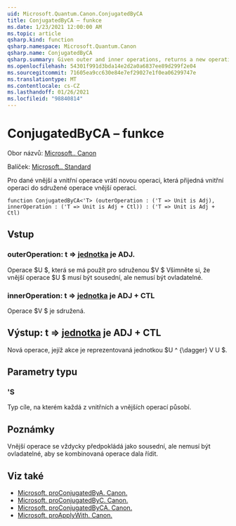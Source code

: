 ```yaml
---
uid: Microsoft.Quantum.Canon.ConjugatedByCA
title: ConjugatedByCA – funkce
ms.date: 1/23/2021 12:00:00 AM
ms.topic: article
qsharp.kind: function
qsharp.namespace: Microsoft.Quantum.Canon
qsharp.name: ConjugatedByCA
qsharp.summary: Given outer and inner operations, returns a new operation that conjugates the inner operation by the outer operation.
ms.openlocfilehash: 54301f991d3bda14e2d2a0a6837ee89d299f2e04
ms.sourcegitcommit: 71605ea9cc630e84e7ef29027e1f0ea06299747e
ms.translationtype: MT
ms.contentlocale: cs-CZ
ms.lasthandoff: 01/26/2021
ms.locfileid: "98840814"
---
```

# <a name="conjugatedbyca-function"></a>ConjugatedByCA – funkce

Obor názvů: [Microsoft.. Canon](xref:Microsoft.Quantum.Canon)

Balíček: [Microsoft.. Standard](https://nuget.org/packages/Microsoft.Quantum.Standard)


Pro dané vnější a vnitřní operace vrátí novou operaci, která přijedná vnitřní operaci do sdružené operace vnější operací.

```qsharp
function ConjugatedByCA<'T> (outerOperation : ('T => Unit is Adj), innerOperation : ('T => Unit is Adj + Ctl)) : ('T => Unit is Adj + Ctl)
```


## <a name="input"></a>Vstup

### <a name="outeroperation--t--unit--is-adj"></a>outerOperation: t => [jednotka](xref:microsoft.quantum.lang-ref.unit)  je ADJ.

Operace $U $, která se má použít pro sdruženou $V $ Všimněte si, že vnější operace $U $ musí být sousední, ale nemusí být ovladatelné.


### <a name="inneroperation--t--unit--is-adj--ctl"></a>innerOperation: t => [jednotka](xref:microsoft.quantum.lang-ref.unit)  je ADJ + CTL

Operace $V $ je sdružená.



## <a name="output--t--unit--is-adj--ctl"></a>Výstup: t => [jednotka](xref:microsoft.quantum.lang-ref.unit)  je ADJ + CTL

Nová operace, jejíž akce je reprezentovaná jednotkou $U ^ {\dagger} V U $.

## <a name="type-parameters"></a>Parametry typu

### <a name="t"></a>'S

Typ cíle, na kterém každá z vnitřních a vnějších operací působí.

## <a name="remarks"></a>Poznámky

Vnější operace se vždycky předpokládá jako sousední, ale nemusí být ovladatelné, aby se kombinovaná operace dala řídit.

## <a name="see-also"></a>Viz také

- [Microsoft. proConjugatedByA. Canon.](xref:Microsoft.Quantum.Canon.ConjugatedByA)
- [Microsoft. proConjugatedByC. Canon.](xref:Microsoft.Quantum.Canon.ConjugatedByC)
- [Microsoft. proConjugatedByCA. Canon.](xref:Microsoft.Quantum.Canon.ConjugatedByCA)
- [Microsoft. proApplyWith. Canon.](xref:Microsoft.Quantum.Canon.ApplyWith)